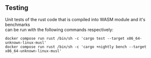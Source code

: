 ## Testing

Unit tests of the rust code that is compiled into WASM module and it's benchmarks  
can be run with the following commands respectively:

```
docker compose run rust /bin/sh -c 'cargo test --target x86_64-unknown-linux-musl'
docker compose run rust /bin/sh -c 'cargo +nightly bench --target x86_64-unknown-linux-musl'
```
